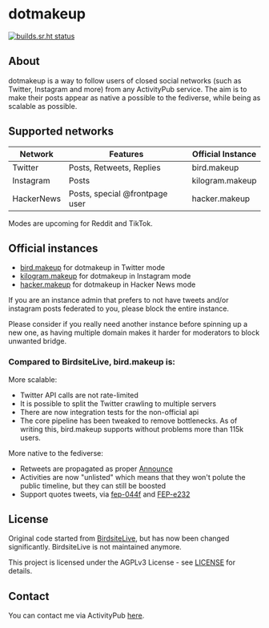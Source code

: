 # dotmakeup

[![builds.sr.ht status](https://builds.sr.ht/~cloutier/bird.makeup/commits/master/arch.yml.svg)](https://builds.sr.ht/~cloutier/bird.makeup/commits/master/arch.yml?)

## About

dotmakeup is a way to follow users of closed social networks (such as Twitter, Instagram and more) from any ActivityPub service. The aim is to make their posts appear as native a possible to the fediverse, while being as scalable as possible. 

## Supported networks

| Network    | Features                       | Official Instance |
|------------|--------------------------------|-------------------|
| Twitter    | Posts, Retweets, Replies       | bird.makeup       |
| Instagram  | Posts                          | kilogram.makeup   |
| HackerNews | Posts, special @frontpage user | hacker.makeup     |


Modes are upcoming for Reddit and TikTok.

## Official instances

- [bird.makeup](https://bird.makeup) for dotmakeup in Twitter mode
- [kilogram.makeup](https://kilogram.makeup) for dotmakeup in Instagram mode
- [hacker.makeup](https://hacker.makeup) for dotmakeup in Hacker News mode


If you are an instance admin that prefers to not have tweets and/or instagram posts federated to you, please block the entire instance. 

Please consider if you really need another instance before spinning up a new one, as having multiple domain makes it harder for moderators to block unwanted bridge. 

### Compared to BirdsiteLive, bird.makeup is:

More scalable:
- Twitter API calls are not rate-limited
- It is possible to split the Twitter crawling to multiple servers
- There are now integration tests for the non-official api
- The core pipeline has been tweaked to remove bottlenecks. As of writing this, bird.makeup supports without problems more than 115k users.

More native to the fediverse:
- Retweets are propagated as proper [Announce](https://www.w3.org/wiki/ActivityPub/Primer/Announce_activity)
- Activities are now "unlisted" which means that they won't polute the public timeline, but they can still be boosted
- Support quotes tweets, via [fep-044f](https://codeberg.org/fediverse/fep/src/branch/main/fep/044f/fep-044f.md) and [FEP-e232](https://codeberg.org/fediverse/fep/src/branch/main/fep/e232/fep-e232.md)

## License

Original code started from [BirdsiteLive](https://github.com/NicolasConstant/BirdsiteLive), but has now been changed significantly. BirdsiteLive is not maintained anymore.

This project is licensed under the AGPLv3 License - see [LICENSE](https://git.sr.ht/~cloutier/bird.makeup/tree/master/item/LICENSE) for details.

## Contact

You can contact me via ActivityPub <a rel="me" href="https://r.town/@vincent">here</a>.


